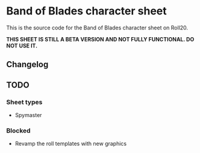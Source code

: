 # Band of Blades character sheet

This is the source code for the Band of Blades character sheet on Roll20.

**THIS SHEET IS STILL A BETA VERSION AND NOT FULLY FUNCTIONAL. DO NOT USE IT.**

## Changelog

## TODO

### Sheet types

- Spymaster

### Blocked

- Revamp the roll templates with new graphics
